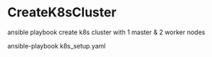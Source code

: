 # CreateK8sCluster
ansible playbook create k8s cluster with 1 master &amp; 2 worker nodes

ansible-playbook k8s_setup.yaml
